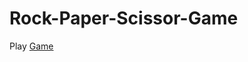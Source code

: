 # Rock-Paper-Scissor-Game

Play <a href="https://abhirv08.github.io/Rock-Paper-Scissor-Game/">Game</a>
